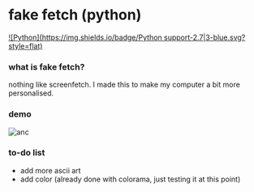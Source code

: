 # fake fetch (python)
[![Python](https://img.shields.io/badge/Python support-2.7|3-blue.svg?style=flat)](https://www.python.org/)
### what is fake fetch?

nothing like screenfetch. 
I made this to make my computer a bit more personalised.

### demo
![anc](https://github.com/JackCDK/browser-bomb/blob/master/images/bbomb_newrel.png)
### to-do list
* add more ascii art
* add color (already done with colorama, just testing it at this point)

